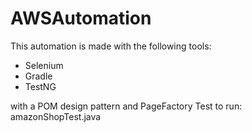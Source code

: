 # AWSAutomation

This automation is made with the following tools:

* Selenium 
* Gradle
* TestNG

with a POM design pattern and PageFactory
Test to run: amazonShopTest.java
